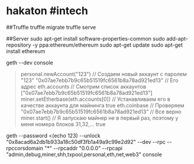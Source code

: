 # hakaton #intech


##Truffle
truffle migrate
truffle serve

##Server
sudo apt-get install software-properties-common
sudo add-apt-repository -y ppa:ethereum/ethereum
sudo apt-get update
sudo apt-get install ethereum

geth --dev console

> personal.newAccount("123") // Создаем новый аккаунт с паролем "123"
"0x07ae7ebb7b9c65b51519fc6561b8a78ad921ed13" // Его адрес
> eth.accounts // Смотрим список аккаунтов
["0x07ae7ebb7b9c65b51519fc6561b8a78ad921ed13"]
> miner.setEtherbase(eth.accounts[0]) // Устанавливаем его в качестве аккаунта для майнинга
true
> eth.coinbase // Проверяем
"0x07ae7ebb7b9c65b51519fc6561b8a78ad921ed13" // Все верно
> miner.start() // Я запускаю майнер не в первый раз, поэтому у меня номера блоков 31,32,...
true

geth --password <(echo 123) --unlock "0x8acad6a2db1b933a18c50df3fb1a49a9c99e2d92" --dev --rpc --rpccorsdomain "*" --rpcaddr "0.0.0.0" --rpcapi "admin,debug,miner,shh,txpool,personal,eth,net,web3" console